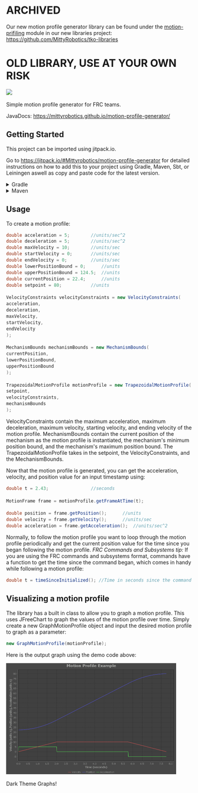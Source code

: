 # ARCHIVED
Our new motion profile generator library can be found under the [motion-prifiling](https://github.com/MittyRobotics/tko-libraries/tree/master/motion-profiling/src/main/java/com/github/mittyrobotics/motionprofile) module in our new libraries project:
https://github.com/MittyRobotics/tko-libraries
# OLD LIBRARY, USE AT YOUR OWN RISK
[![](https://jitpack.io/v/Mittyrobotics/motion-profile-generator.svg)](https://jitpack.io/#Mittyrobotics/motion-profile-generator)

Simple motion profile generator for FRC teams.

JavaDocs: https://mittyrobotics.github.io/motion-profile-generator/
## Getting Started
This project can be imported using jitpack.io.

Go to https://jitpack.io/#Mittyrobotics/motion-profile-generator for detailed instructions on how to add this to your project using Gradle, Maven, Sbt, or Leiningen aswell as copy and paste code for the latest version.

<details><summary>Gradle</summary>
Add this to your root build.gradle:
  
```python
allprojects {
 repositories {
		...
		maven { url 'https://jitpack.io' }
	}
}
```
Add the dependency:
```python
dependencies {
    compile 'com.github.Mittyrobotics:motion-profile-generator:ENTER_LATEST_VERSION_HERE'
}
```
Replace ENTER_LATEST_VERSION_HERE with the latest version shown on the badge at the top of the README.
</details>
<details><summary>Maven</summary>
Add the JitPack repository to your build file:
  
```python
<repositories>
	<repository>
		   <id>jitpack.io</id>
		   <url>https://jitpack.io</url>
	</repository>
</repositories>
```
Add the dependency:
```python
<dependency>
	   <groupId>com.github.Mittyrobotics</groupId>
	   <artifactId>motion-profile-generator</artifactId>
	   <version>ENTER_LATEST_VERSION_HERE</version>
</dependency>
  ```
Replace ENTER_LATEST_VERSION_HERE with the latest version shown on the badge at the top of the README.
</details>

## Usage
To create a motion profile:
```java
double acceleration = 5; 		//units/sec^2
double deceleration = 5; 		//units/sec^2
double maxVelocity = 10; 		//units/sec
double startVelocity = 0; 		//units/sec
double endVelocity = 0; 		//units/sec
double lowerPositionBound = 0; 		//units
double upperPositionBound = 124.5; 	//units
double currentPosition = 22.4; 		//units
double setpoint = 80; 			//units

VelocityConstraints velocityConstraints = new VelocityConstraints(
acceleration, 
deceleration, 
maxVelocity, 
startVelocity, 
endVelocity
);  

MechanismBounds mechanismBounds = new MechanismBounds(
currentPosition,
lowerPositionBound,
upperPositionBound
);  

TrapezoidalMotionProfile motionProfile = new TrapezoidalMotionProfile(
setpoint,
velocityConstraints,
mechanismBounds
);
```
VelocityConstraints contain the maximum acceleration, maximum deceleration, maximum velocity, starting velocity, and ending velocity of the motion profile. MechanismBounds contain the current position of the mechanism as the motion profile is instantiated, the mechanism's minimum position bound, and the mechanism's maximum position bound. The TrapezoidalMotionProfile takes in the setpoint, the VelocityConstraints, and the MechanismBounds.

Now that the motion profile is generated, you can get the acceleration, velocity, and position value for an input timestamp using:
```java
double t = 2.43; 				//seconds

MotionFrame frame = motionProfile.getFrameAtTime(t);

double position = frame.getPosition();		//units
double velocity = frame.getVelocity();		//units/sec
double acceleration = frame.getAcceleration();	//units/sec^2
```
Normally, to follow the motion profile you want to loop through the motion profile periodically and get the current position value for the time since you began following the motion profile. 
*FRC Commands and Subsystems tip:* If you are using the FRC commands and subsystems format, commands have a function to get the time since the command began, which comes in handy while following a motion profile:
```java
double t = timeSinceInitialized(); //Time in seconds since the command has been initialized, this is usually the time you would want to get a motion frame from
```
## Visualizing a motion profile
The library has a built in class to allow you to graph a motion profile. This uses JFreeChart to graph the values of the motion profile over time. Simply create a new GraphMotionProfile object and input the desired motion profile to graph as a parameter:
```java
new GraphMotionProfile(motionProfile);
```
Here is the output graph using the demo code above:
<p align="left">
  <img width="460" height="300" src="images/MotionProfileGraph.PNG">
</p>
Dark Theme Graphs!
